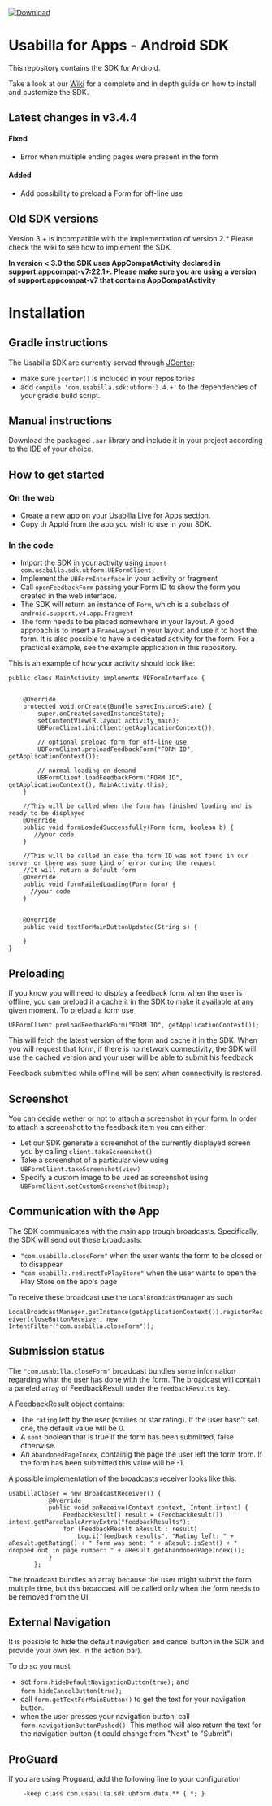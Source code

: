 [ ![Download](https://api.bintray.com/packages/usabilla/maven/ubform/images/download.svg) ](https://bintray.com/usabilla/maven/ubform/_latestVersion)

# Usabilla for Apps - Android SDK
This repository contains the SDK for Android.


Take a look at our [Wiki](https://github.com/usabilla/usabilla-u4a-android-sdk/wiki) for a complete and in depth guide on how to install and customize the SDK.

## Latest changes in v3.4.4

#### Fixed
- Error when multiple ending pages were present in the form

#### Added
- Add possibility to preload a Form for off-line use


## Old SDK versions
Version 3.+ is incompatible with the implementation of version 2.*
Please check the wiki to see how to implement the SDK.

**In version < 3.0 the SDK uses AppCompatActivity declared in support:appcompat-v7:22.1+. Please make sure you are using a version of support:appcompat-v7 that contains AppCompatActivity**

# Installation

## Gradle instructions
The Usabilla SDK are currently served through [JCenter](https://bintray.com/usabilla/maven/ubform/view):
- make sure `jcenter()` is included in your repositories
- add `compile 'com.usabilla.sdk:ubform:3.4.+'` to the dependencies of your gradle build script.

## Manual instructions
Download the packaged `.aar` library and include it in your project according to the IDE of your choice.

## How to get started
### On the web
- Create a new app on your [Usabilla](https://app.usabilla.com/member/) Live for Apps section.
- Copy th AppId from the app you wish to use in your SDK.

### In the code

* Import the SDK in your activity using `import com.usabilla.sdk.ubform.UBFormClient;`
* Implement the `UBFormInterface` in your activity or fragment
* Call `openFeedbackForm` passing your Form ID to show the form you created in the web interface.
* The SDK will return an instance of `Form`, which is a subclass of `android.support.v4.app.Fragment`
* The form needs to be placed somewhere in your layout. A good approach is to insert a `FrameLayout` in your layout and use it to host the form. It is also possible to have a dedicated activity for the form. For a practical example, see the example application in this repository.


This is an example of how your activity should look like:

```
public class MainActivity implements UBFormInterface {


    @Override
    protected void onCreate(Bundle savedInstanceState) {
        super.onCreate(savedInstanceState);
        setContentView(R.layout.activity_main);
        UBFormClient.initClient(getApplicationContext());

        // optional preload form for off-line use
        UBFormClient.preloadFeedbackForm("FORM ID", getApplicationContext());

        // normal loading on demand
        UBFormClient.loadFeedbackForm("FORM ID", getApplicationContext(), MainActivity.this);
    }

    //This will be called when the form has finished loading and is ready to be displayed
    @Override
    public void formLoadedSuccessfully(Form form, boolean b) {
       //your code
    }

    //This will be called in case the form ID was not found in our server or there was some kind of error during the request
    //It will return a default form
    @Override
    public void formFailedLoading(Form form) {
      //your code
    }


    @Override
    public void textForMainButtonUpdated(String s) {

    }
}
```

## Preloading
If you know you will need to display a feedback form when the user is offline, you can preload it a cache it in the SDK to make it available at any given moment.
To preload a form use

`UBFormClient.preloadFeedbackForm("FORM ID", getApplicationContext());`

This will fetch the latest version of the form and cache it in the SDK.
When you will request that form, if there is no network connectivity, the SDK will use the cached version and your user will be able to submit his feedback

Feedback submitted while offline will be sent when connectivity is restored.

## Screenshot
You can decide wether or not to attach a screenshot in your form.
In order to attach a screenshot to the feedback item you can either:
* Let our SDK generate a screenshot of the currently displayed screen you by calling `client.takeScreenshot()`
* Take a screenshot of a particular view using `UBFormClient.takeScreenshot(view)`
* Specify a custom image to be used as screenshot using `UBFormClient.setCustomScreenshot(bitmap);`


## Communication with the App
The SDK communicates with the main app trough broadcasts.
Specifically, the SDK will send out these broadcasts:
- `"com.usabilla.closeForm"` when the user wants the form to be closed or to disappear
- `"com.usabilla.redirectToPlayStore"` when the user wants to open the Play Store on the app's page

To receive these broadcast use the `LocalBroadcastManager` as such   

`LocalBroadcastManager.getInstance(getApplicationContext()).registerReceiver(closeButtonReceiver, new IntentFilter("com.usabilla.closeForm"));`

## Submission status

 The `"com.usabilla.closeForm"` broadcast bundles some information regarding what the user has done with the form.
 The broadcast will contain a pareled array of FeedbackResult under the `feedbackResults` key.

 A FeedbackResult object contains:
 * The `rating` left by the user (smilies or star rating). If the user hasn't set one, the default value will be 0.
 * A `sent` boolean that is true if the form has been submitted, false otherwise.
 * An `abandonedPageIndex`, containig the page the user left the form from. If the form has been submitted this value will be -1.


A possible implementation of the broadcasts receiver looks like this:

 ```
 usabillaCloser = new BroadcastReceiver() {
            @Override
            public void onReceive(Context context, Intent intent) {
                FeedbackResult[] result = (FeedbackResult[]) intent.getParcelableArrayExtra("feedbackResults");
                for (FeedbackResult aResult : result)
                    Log.i("feedback results", "Rating left: " + aResult.getRating() + " form was sent: " + aResult.isSent() + " dropped out in page number: " + aResult.getAbandonedPageIndex());
            }
        };
 ```

 The broadcast bundles an array because the user might submit the form multiple time, but this broadcast will be called only when the form needs to be removed from the UI.


## External Navigation
It is possible to hide the default navigation and cancel button in the SDK and provide your own (ex. in the action bar).

To do so you must:
- set `form.hideDefaultNavigationButton(true);`  and `form.hideCancelButton(true);`
- call `form.getTextForMainButton()` to get the text for your navigation button.
- when the user presses your navigation button, call `form.navigationButtonPushed()`. This method will also return the text for the navigation button (it could change from "Next" to "Submit")



## ProGuard
If you are using Proguard, add the following line to your configuration
```
    -keep class com.usabilla.sdk.ubform.data.** { *; }
```
